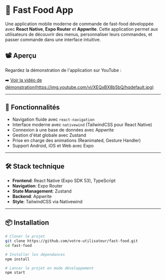 # 🍔 Fast Food App

Une application mobile moderne de commande de fast-food développée avec **React Native**, **Expo Router** et **Appwrite**. Cette application permet aux utilisateurs de découvrir des menus, personnaliser leurs commandes, et passer commande dans une interface intuitive.

## 📽️ Aperçu

Regardez la démonstration de l'application sur YouTube :

➡️ [Voir la vidéo de démonstration(https://img.youtube.com/vi/XEQxBX8b5bQ/hqdefault.jpg)](https://www.youtube.com/shorts/XEQxBX8b5bQ)

---

## 🚀 Fonctionnalités

- Navigation fluide avec `react-navigation`
- Interface moderne avec `nativewind` (TailwindCSS pour React Native)
- Connexion à une base de données avec Appwrite
- Gestion d'état globale avec Zustand
- Prise en charge des animations (Reanimated, Gesture Handler)
- Support Android, iOS et Web avec Expo

---

## 🛠️ Stack technique

- **Frontend**: React Native (Expo SDK 53), TypeScript
- **Navigation**: Expo Router
- **State Management**: Zustand
- **Backend**: Appwrite
- **Style**: TailwindCSS via Nativewind

---

## 📦 Installation

```bash
# Cloner le projet
git clone https://github.com/votre-utilisateur/fast-food.git
cd fast-food

# Installer les dépendances
npm install

# Lancer le projet en mode développement
npm start
